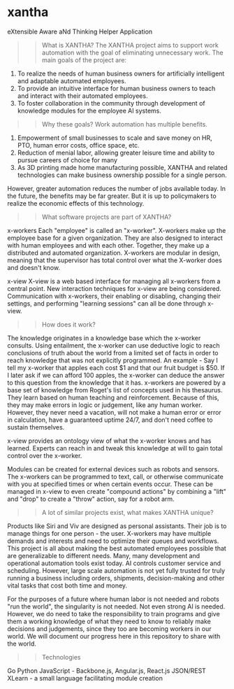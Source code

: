 # xantha
eXtensible Aware aNd Thinking Helper Application

>> What is XANTHA?
The XANTHA project aims to support work automation with the goal of eliminating unnecessary work.
The main goals of the project are:

1. To realize the needs of human business owners for artificially intelligent and adaptable automated employees.
2. To provide an intuitive interface for human business owners to teach and interact with their automated employees.
3. To foster collaboration in the community through development of knowledge modules for the employee AI systems.

>> Why these goals?
Work automation has multiple benefits.

1. Empowerment of small businesses to scale and save money on HR, PTO, human error costs, office space, etc.
2. Reduction of menial labor, allowing greater leisure time and ability to pursue careers of choice for many
3. As 3D printing made home manufacturing possible, XANTHA and related technologies can make business ownership possible for a single person.

However, greater automation reduces the number of jobs available today. In the future, the benefits may be far greater. But it is up to policymakers to realize the economic effects of this technology.

>> What software projects are part of XANTHA?

x-workers
Each "employee" is called an "x-worker".
X-workers make up the employee base for a given organization. They are also designed to interact with human employees and with each other.
Together, they make up a distributed and automated organization.
X-workers are modular in design, meaning that the supervisor has total control over what the X-worker does and doesn't know.

x-view
X-view is a web based interface for managing all x-workers from a central point.
New interaction techniques for x-view are being considered.
Communication with x-workers, their enabling or disabling, changing their settings, and performing "learning sessions" can all be done through x-view.

>> How does it work?

The knowledge originates in a knowledge base which the x-worker consults.
Using entailment, the x-worker can use deductive logic to reach conclusions of truth about the world from a limited set of facts in order to reach knowledge that was not explicitly programmed. An example - 
Say I tell my x-worker that apples each cost $1 and that our fruit budget is $50.
If I later ask if we can afford 100 apples, the x-worker can deduce the answer to this question from the knowledge that it has.
x-workers are powered by a base set of knowledge from Roget's list of concepts used in his thesaurus.
They learn based on human teaching and reinforcement.
Because of this, they may make errors in logic or judgement, like any human worker. However, they never need a vacation, will not make a human error or error in calculation, have a guaranteed uptime 24/7, and don't need coffee to sustain themselves.

x-view provides an ontology view of what the x-worker knows and has learned. Experts can reach in and tweak this knowledge at will to gain total control over the x-worker.

Modules can be created for external devices such as robots and sensors. The x-workers can be programmed to text, call, or otherwise communicate with you at specified times or when certain events occur. These can be managed in x-view to even create "compound actions" by combining a "lift" and "drop" to create a "throw" action, say for a robot arm.

>> A lot of similar projects exist, what makes XANTHA unique?

Products like Siri and Viv are designed as personal assistants. Their job is to manage things for one person - the user. 
X-workers may have multiple demands and interests and need to optimize their queues and workflows. This project is all about making the best automated employees possible that are generalizable to different needs.
Many, many development and operational automation tools exist today. AI controls customer service and scheduling. However, large scale automation is not yet fully trusted for truly running a business including orders, shipments, decision-making and other vital tasks that cost both time and money.

For the purposes of a future where human labor is not needed and robots "run the world", the singularity is not needed. Not even strong AI is needed. However, we do need to take the responsibility to train programs and give them a working knowledge of what they need to know to reliably make decisions and judgements, since they too are becoming workers in our world. We will document our progress here in this repository to share with the world.

>> Technologies

Go
Python
JavaScript - Backbone.js, Angular.js, React.js
JSON/REST
XLearn - a small language facilitating module creation
